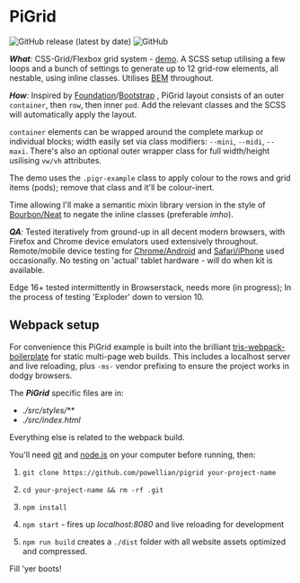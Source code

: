 # PiGrid
![GitHub release (latest by date)](https://img.shields.io/github/v/release/powellian/pigrid)  ![GitHub](https://img.shields.io/github/license/powellian/pigrid)

***What**:*
CSS-Grid/Flexbox grid system - [demo](https://powellian.com/pigrid/).
A SCSS setup utilising a few loops and a bunch of settings to generate up to 12 grid-row elements, all nestable, using inline classes.  Utilises [BEM](https://css-tricks.com/bem-101/) throughout.

***How**:*
Inspired by [Foundation](https://foundation.zurb.com/sites/docs/)/[Bootstrap](https://getbootstrap.com/docs/4.3/getting-started/introduction/) , PiGrid layout consists of an outer `container`, then `row`, then inner `pod`. Add the relevant classes and the SCSS will automatically apply the layout.

`container` elements can be wrapped around the complete markup or individual blocks; width easily set via class modifiers: `--mini`, `--midi`, `--maxi`.
There's also an optional outer wrapper class for full width/height usilising `vw/vh` attributes.

The demo uses the `.pigr-example` class to apply colour to the rows and grid items (pods); remove that class and it'll be colour-inert.

Time allowing I'll make a semantic mixin library version in the style of [Bourbon/Neat](https://neat.bourbon.io/) to negate the inline classes (preferable *imho*).

***QA**:*
Tested iteratively from ground-up in all decent modern browsers, with Firefox and Chrome device emulators used extensively throughout.
Remote/mobile device testing for [Chrome/Android](https://developers.google.com/web/tools/chrome-devtools/remote-debugging) and [Safari/iPhone](https://www.kenst.com/2019/03/how-to-debug-problems-on-mobile-safari/) used occasionally.
No testing on 'actual' tablet hardware - will do when kit is available.

Edge 16+ tested intermittently in Browserstack, needs more (in progress);
In the process of testing 'Exploder' down to version 10.

## Webpack setup
For convenience this PiGrid example is built into the brilliant [tris-webpack-boilerplate](https://github.com/tr1s/tris-webpack-boilerplate) for static multi-page web builds. This includes a localhost server and live reloading, plus `-ms-` vendor prefixing to ensure the project works in dodgy browsers.

The ***PiGrid*** specific files are in:
- *./src/styles/***
- *./src/index.html*

Everything else is related to the webpack build.

You'll need [git](https://git-scm.com/) and [node.js](https://nodejs.org/) on your computer before running, then:

1.  `git clone https://github.com/powellian/pigrid your-project-name`

2.  `cd your-project-name && rm -rf .git`

3.  `npm install`

4.  `npm start` - fires up *localhost:8080* and live reloading for development

5. `npm run build` creates a `./dist` folder with all website assets optimized and compressed.

Fill 'yer boots!
